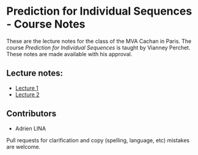 # Prediction for Individual Sequences - Course Notes

These are the lecture notes for the class of the MVA Cachan in Paris. The course *Prediction for Individual Sequences* is taught by Vianney Perchet. These notes are made available with his approval.

## Lecture notes:

- [Lecture 1](lecture1.pdf)
- [Lecture 2](lecture2.pdf)

## Contributors

- Adrien LINA

Pull requests for clarification and copy (spelling, language, etc) mistakes are welcome.
